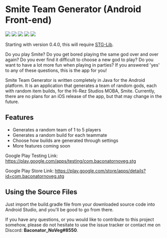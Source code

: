 # Smite Team Generator (Android Front-end)
![](https://img.shields.io/badge/Language-Java-brightgreen.svg) ![](https://img.shields.io/badge/API-Android-blue.svg) ![](https://img.shields.io/badge/Status-WIP-green.svg) ![](https://img.shields.io/badge/Release-1.0.1-green.svg) ![](https://img.shields.io/badge/Beta-1.1.0-blue.svg)

Starting with version 0.4.0, this will require [STG-Lib](https://github.com/BaconatorNoVeg/STG-Lib).

Do you play Smite? Do you get bored playing the same god over and over again? Do you ever find it difficult to choose a new god
to play? Do you want to have a lot more fun when playing in parties? If you answered 'yes' to any of these questions, this is
the app for you!

Smite Team Generator is written completely in Java for the Android platform. It is an application that generates a team of random gods, each with random item builds, for the Hi-Rez Studios MOBA, Smite. Currently, there are no plans for an iOS release of the app, but that may change in the future.

## Features
- Generates a random team of 1 to 5 players
- Generates a random build for each teammate
- Choose how builds are generated through settings
- More features coming soon

Google Play Testing Link: https://play.google.com/apps/testing/com.baconatornoveg.stg

Google Play Store Link: https://play.google.com/store/apps/details?id=com.baconatornoveg.stg

## Using the Source Files
Just import the build.gradle file from your downloaded source code into Android Studio, and you'll be good to go from there.

If you have any questions, or you would like to contribute to this project somehow, please do not hesitate to use the issue tracker or contact me on Discord: **Baconator_NoVeg#8550**.
